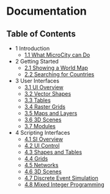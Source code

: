 # Documentation

## Table of Contents
- 1 Introduction
  - [1.1 What MicroCity can Do](1.1_what_microcity_can_do.md)
- 2 Getting Started
  - [2.1 Showing a World Map](2.1_showing_a_world_map.md)
  - [2.2 Searching for Countries](2.2_searching_for_countries.md)
- 3 User Interfaces
  - [3.1 UI Overview](3.1_ui_overview.md)
  - [3.2 Vector Shapes](3.2_vector_shapes.md)
  - [3.3 Tables](3.3_tables.md)
  - [3.4 Raster Grids](3.4_raster_grids.md)
  - [3.5 Maps and Layers](3.5_maps_and_layers.md)
  - [3.6 3D Scenes](3.6_3d_scene.md)
  - [3.7 Modules](3.7_modules.md)
- 4 Scripting Interfaces
  - [4.1 SI Overview](4.1_si_overview.md)
  - [4.2 UI Control](4.2_ui_control.md)
  - [4.3 Shapes and Tables](4.3_shapes_and_tables.md)
  - [4.4 Grids](4.4_function_grids.md)
  - [4.5 Networks](4.5_funcction_network.md)
  - [4.6 3D Scenes](4.6_function_3d_scene.md)
  - [4.7 Discrete Event Simulation](4.7_discrete_event_simulation.md)
  - [4.8 Mixed Integer Programming](4.8_mixed_integer_programming.md)
